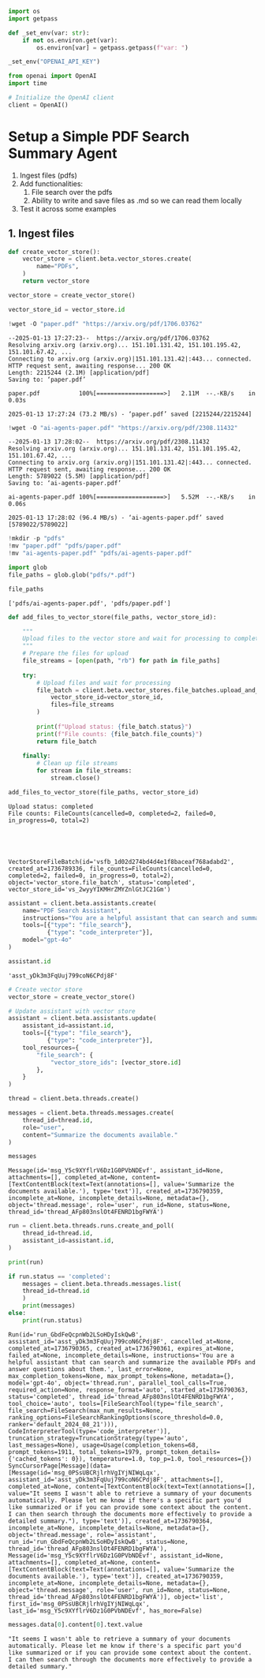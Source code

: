 ```python
import os
import getpass

def _set_env(var: str):
    if not os.environ.get(var):
        os.environ[var] = getpass.getpass(f"var: ")

_set_env("OPENAI_API_KEY")
```


```python
from openai import OpenAI
import time

# Initialize the OpenAI client
client = OpenAI()
```

# Setup a Simple PDF Search Summary Agent

1. Ingest files (pdfs)
2. Add functionalities: 
   1. File search over the pdfs
   2. Ability to write and save files as .md so we can read them locally
3. Test it across some examples 

## 1. Ingest files


```python
def create_vector_store():
    vector_store = client.beta.vector_stores.create(
        name="PDFs",
    )
    return vector_store

vector_store = create_vector_store()

vector_store_id = vector_store.id
```


```python
!wget -O "paper.pdf" "https://arxiv.org/pdf/1706.03762"
```

    --2025-01-13 17:27:23--  https://arxiv.org/pdf/1706.03762
    Resolving arxiv.org (arxiv.org)... 151.101.131.42, 151.101.195.42, 151.101.67.42, ...
    Connecting to arxiv.org (arxiv.org)|151.101.131.42|:443... connected.
    HTTP request sent, awaiting response... 200 OK
    Length: 2215244 (2.1M) [application/pdf]
    Saving to: ‘paper.pdf’
    
    paper.pdf           100%[===================>]   2.11M  --.-KB/s    in 0.03s   
    
    2025-01-13 17:27:24 (73.2 MB/s) - ‘paper.pdf’ saved [2215244/2215244]
    



```python
!wget -O "ai-agents-paper.pdf" "https://arxiv.org/pdf/2308.11432"
```

    --2025-01-13 17:28:02--  https://arxiv.org/pdf/2308.11432
    Resolving arxiv.org (arxiv.org)... 151.101.131.42, 151.101.195.42, 151.101.67.42, ...
    Connecting to arxiv.org (arxiv.org)|151.101.131.42|:443... connected.
    HTTP request sent, awaiting response... 200 OK
    Length: 5789022 (5.5M) [application/pdf]
    Saving to: ‘ai-agents-paper.pdf’
    
    ai-agents-paper.pdf 100%[===================>]   5.52M  --.-KB/s    in 0.06s   
    
    2025-01-13 17:28:02 (96.4 MB/s) - ‘ai-agents-paper.pdf’ saved [5789022/5789022]
    



```python
!mkdir -p "pdfs"
!mv "paper.pdf" "pdfs/paper.pdf"
!mv "ai-agents-paper.pdf" "pdfs/ai-agents-paper.pdf"
```


```python
import glob
file_paths = glob.glob("pdfs/*.pdf")

file_paths

```




    ['pdfs/ai-agents-paper.pdf', 'pdfs/paper.pdf']




```python
def add_files_to_vector_store(file_paths, vector_store_id):

    """
    Upload files to the vector store and wait for processing to complete
    """
    # Prepare the files for upload
    file_streams = [open(path, "rb") for path in file_paths]
    
    try:
        # Upload files and wait for processing
        file_batch = client.beta.vector_stores.file_batches.upload_and_poll(
            vector_store_id=vector_store_id,
            files=file_streams
        )
        
        print(f"Upload status: {file_batch.status}")
        print(f"File counts: {file_batch.file_counts}")
        return file_batch
        
    finally:
        # Clean up file streams
        for stream in file_streams:
            stream.close()

add_files_to_vector_store(file_paths, vector_store_id)
```

    Upload status: completed
    File counts: FileCounts(cancelled=0, completed=2, failed=0, in_progress=0, total=2)





    VectorStoreFileBatch(id='vsfb_1d02d274bd4d4e1f8baceaf768adabd2', created_at=1736789336, file_counts=FileCounts(cancelled=0, completed=2, failed=0, in_progress=0, total=2), object='vector_store.file_batch', status='completed', vector_store_id='vs_2wyyYIKMHrZMYZnlGtJC21Gm')




```python
assistant = client.beta.assistants.create(
    name="PDF Search Assistant",
    instructions="You are a helpful assistant that can search and summarize the available PDFs and answer questions about them.",
    tools=[{"type": "file_search"},
           {"type": "code_interpreter"}],
    model="gpt-4o"
)

assistant.id
```




    'asst_yDk3m3FqUuj799coN6CPdj8F'




```python
# Create vector store
vector_store = create_vector_store()

# Update assistant with vector store
assistant = client.beta.assistants.update(
    assistant_id=assistant.id,
    tools=[{"type": "file_search"},
           {"type": "code_interpreter"}],
    tool_resources={
        "file_search": {
            "vector_store_ids": [vector_store.id]
        },
    }
)
```


```python
thread = client.beta.threads.create()

messages = client.beta.threads.messages.create(
    thread_id=thread.id,
    role="user",
    content="Summarize the documents available."
)

messages
```




    Message(id='msg_Y5c9XYflrV6Dz1G0PVbNDEvf', assistant_id=None, attachments=[], completed_at=None, content=[TextContentBlock(text=Text(annotations=[], value='Summarize the documents available.'), type='text')], created_at=1736790359, incomplete_at=None, incomplete_details=None, metadata={}, object='thread.message', role='user', run_id=None, status=None, thread_id='thread_AFp803nslOt4FENRD1bgFWYA')




```python
run = client.beta.threads.runs.create_and_poll(
    thread_id=thread.id,
    assistant_id=assistant.id,
)

print(run)

if run.status == 'completed': 
    messages = client.beta.threads.messages.list(
    thread_id=thread.id
    )
    print(messages)
else:
    print(run.status)
```

    Run(id='run_GbdFeQcpnWb2LSoHDyIskQwB', assistant_id='asst_yDk3m3FqUuj799coN6CPdj8F', cancelled_at=None, completed_at=1736790365, created_at=1736790361, expires_at=None, failed_at=None, incomplete_details=None, instructions='You are a helpful assistant that can search and summarize the available PDFs and answer questions about them.', last_error=None, max_completion_tokens=None, max_prompt_tokens=None, metadata={}, model='gpt-4o', object='thread.run', parallel_tool_calls=True, required_action=None, response_format='auto', started_at=1736790363, status='completed', thread_id='thread_AFp803nslOt4FENRD1bgFWYA', tool_choice='auto', tools=[FileSearchTool(type='file_search', file_search=FileSearch(max_num_results=None, ranking_options=FileSearchRankingOptions(score_threshold=0.0, ranker='default_2024_08_21'))), CodeInterpreterTool(type='code_interpreter')], truncation_strategy=TruncationStrategy(type='auto', last_messages=None), usage=Usage(completion_tokens=68, prompt_tokens=1911, total_tokens=1979, prompt_token_details={'cached_tokens': 0}), temperature=1.0, top_p=1.0, tool_resources={})
    SyncCursorPage[Message](data=[Message(id='msg_0PSsUBCRjlrhVgIYjNIWqLqx', assistant_id='asst_yDk3m3FqUuj799coN6CPdj8F', attachments=[], completed_at=None, content=[TextContentBlock(text=Text(annotations=[], value="It seems I wasn't able to retrieve a summary of your documents automatically. Please let me know if there's a specific part you'd like summarized or if you can provide some context about the content. I can then search through the documents more effectively to provide a detailed summary."), type='text')], created_at=1736790364, incomplete_at=None, incomplete_details=None, metadata={}, object='thread.message', role='assistant', run_id='run_GbdFeQcpnWb2LSoHDyIskQwB', status=None, thread_id='thread_AFp803nslOt4FENRD1bgFWYA'), Message(id='msg_Y5c9XYflrV6Dz1G0PVbNDEvf', assistant_id=None, attachments=[], completed_at=None, content=[TextContentBlock(text=Text(annotations=[], value='Summarize the documents available.'), type='text')], created_at=1736790359, incomplete_at=None, incomplete_details=None, metadata={}, object='thread.message', role='user', run_id=None, status=None, thread_id='thread_AFp803nslOt4FENRD1bgFWYA')], object='list', first_id='msg_0PSsUBCRjlrhVgIYjNIWqLqx', last_id='msg_Y5c9XYflrV6Dz1G0PVbNDEvf', has_more=False)



```python
messages.data[0].content[0].text.value
```




    "It seems I wasn't able to retrieve a summary of your documents automatically. Please let me know if there's a specific part you'd like summarized or if you can provide some context about the content. I can then search through the documents more effectively to provide a detailed summary."




```python

```
